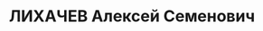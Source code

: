---
title: ЛИХАЧЕВ Алексей Семенович
description: Род. в г.Георгиевске Ставропольского края ок.1898г. Красный командир,
  в Одесской Перекопской дивизии возглавлял бронетанковые войска .В 1937г. в Одессе
  был репрессирован как враг народа и расстрелян
---